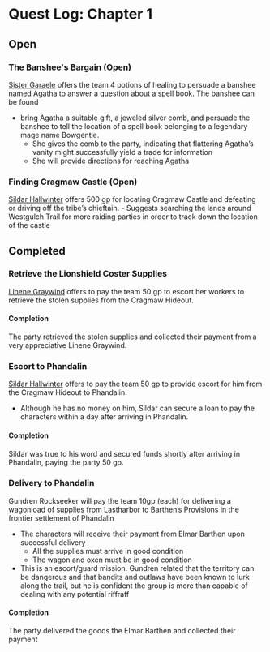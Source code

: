 # Quest Log: Chapter 1

## Open

### The Banshee's Bargain (Open)

[Sister Garaele](../KeyNPCs/sisterGaraele.md) offers the team 4 potions of healing to persuade a banshee named Agatha to answer a question about a spell book. The banshee can be found

- bring Agatha a suitable gift, a jeweled silver comb, and persuade the banshee to tell the location of a spell book belonging to a legendary mage name Bowgentle.
	- She gives the comb to the party, indicating that flattering Agatha’s vanity might successfully yield a trade for information
	- She will provide directions for reaching Agatha

### Finding Cragmaw Castle (Open)

[Sildar Hallwinter](../KeyNPCs/sildarHallwinter.md) offers 500 gp for locating Cragmaw Castle and defeating or driving off the tribe’s chieftain.
	- Suggests searching the lands around Westgulch Trail for more raiding parties in order to track down the location of the castle	

## Completed

### Retrieve the Lionshield Coster Supplies

[Linene Graywind](../KeyNPCs/lineneGraywind.md) offers to pay the team 50 gp to escort her workers to retrieve the stolen supplies from the Cragmaw Hideout.

#### Completion

The party retrieved the stolen supplies and collected their payment from a very appreciative Linene Graywind.

### Escort to Phandalin

[Sildar Hallwinter](../KeyNPCs/sildarHallwinter.md) offers to pay the team 50 gp to provide escort for him from the Cragmaw Hideout to Phandalin.

- Although he has no money on him, Sildar can secure a loan to pay the characters within a day after arriving in Phandalin.

#### Completion

Sildar was true to his word and secured funds shortly after arriving in Phandalin, paying the party 50 gp.

### Delivery to Phandalin

Gundren Rockseeker will pay the team 10gp (each) for delivering a wagonload of supplies from Lastharbor to Barthen’s Provisions in the frontier settlement of Phandalin

- The characters will receive their payment from Elmar Barthen upon successful delivery
	- All the supplies must arrive in good condition
	- The wagon and oxen must be in good condition
- This is an escort/guard mission. Gundren related that the territory can be dangerous and that bandits and outlaws have been known to lurk along the trail, but he is confident the group is more than capable of dealing with any potential riffraff 

#### Completion

The party delivered the goods the Elmar Barthen and collected their payment
